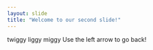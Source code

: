 ```yaml
---
layout: slide
title: "Welcome to our second slide!"
---
```

twiggy liggy miggy
Use the left arrow to go back!
